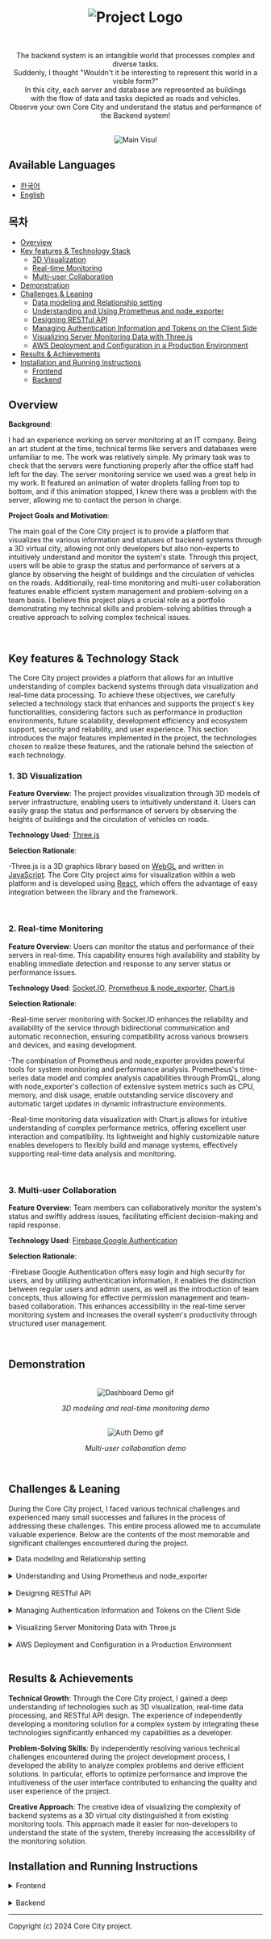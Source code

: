 <h1 align="center">
  <img src="assets/readme-image-1.png" alt="Project Logo">
</h1>

<br>

<p align="center">
  The backend system is an intangible world that processes complex and diverse tasks.
  <br>
  Suddenly, I thought "Wouldn't it be interesting to represent this world in a visible form?"
  <br>
  In this city, each server and database are represented as buildings
  <br>
  with the flow of data and tasks depicted as roads and vehicles.
  <br>
  Observe your own Core City and understand the status and performance of the Backend system!
</p>

<br>

<div align="center">
  <img src="assets/main-visual.jpg" alt="Main Visul">
</div>

## Available Languages

- [한국어](README.ko.md)
- [English](README.md)

## 목차

- [Overview](#overview)
- [Key features & Technology Stack](#key-features--technology-stack)
  - [3D Visualization](#1-3d-visualization)
  - [Real-time Monitoring](#2-real-time-monitoring)
  - [Multi-user Collaboration](#3-multi-user-collaboration)
- [Demonstration](#demonstration)
- [Challenges & Leaning](#challenges--leaning)
  - [Data modeling and Relationship setting](#data-modeling-and-relationship-setting)
  - [Understanding and Using Prometheus and node_exporter](#understanding-and-using-prometheus-and-node-exporter)
  - [Designing RESTful API](#designing-restful-api)
  - [Managing Authentication Information and Tokens on the Client Side](#managing-authentication-info-and-tokens-on-client-side)
  - [Visualizing Server Monitoring Data with Three.js](#threejs-server-monitoring-visualization)
  - [AWS Deployment and Configuration in a Production Environment](#aws-deployment-and-configuration-in-production)
- [Results & Achievements](#results--achievements)
- [Installation and Running Instructions](#installation-and-running-instructions)
  - [Frontend](#installation-frontend)
  - [Backend](#installation-backend)

## Overview

**Background**:

I had an experience working on server monitoring at an IT company. Being an art student at the time, technical terms like servers and databases were unfamiliar to me. The work was relatively simple. My primary task was to check that the servers were functioning properly after the office staff had left for the day. The server monitoring service we used was a great help in my work. It featured an animation of water droplets falling from top to bottom, and if this animation stopped, I knew there was a problem with the server, allowing me to contact the person in charge.

**Project Goals and Motivation**:

The main goal of the Core City project is to provide a platform that visualizes the various information and statuses of backend systems through a 3D virtual city, allowing not only developers but also non-experts to intuitively understand and monitor the system's state. Through this project, users will be able to grasp the status and performance of servers at a glance by observing the height of buildings and the circulation of vehicles on the roads. Additionally, real-time monitoring and multi-user collaboration features enable efficient system management and problem-solving on a team basis. I believe this project plays a crucial role as a portfolio demonstrating my technical skills and problem-solving abilities through a creative approach to solving complex technical issues.

<br>

## Key features & Technology Stack

The Core City project provides a platform that allows for an intuitive understanding of complex backend systems through data visualization and real-time data processing. To achieve these objectives, we carefully selected a technology stack that enhances and supports the project's key functionalities, considering factors such as performance in production environments, future scalability, development efficiency and ecosystem support, security and reliability, and user experience. This section introduces the major features implemented in the project, the technologies chosen to realize these features, and the rationale behind the selection of each technology.

### 1. 3D Visualization

**Feature Overview**: The project provides visualization through 3D models of server infrastructure, enabling users to intuitively understand it. Users can easily grasp the status and performance of servers by observing the heights of buildings and the circulation of vehicles on roads.

**Technology Used**: [Three.js](https://threejs.org/)

**Selection Rationale**:

-Three.js is a 3D graphics library based on [WebGL](https://developer.mozilla.org/ko/docs/Web/API/WebGL_API) and written in [JavaScript](https://developer.mozilla.org/ko/docs/Web/JavaScript). The Core City project aims for visualization within a web platform and is developed using [React](https:/react.dev/), which offers the advantage of easy integration between the library and the framework.

<br>

### 2. Real-time Monitoring

**Feature Overview**: Users can monitor the status and performance of their servers in real-time. This capability ensures high availability and stability by enabling immediate detection and response to any server status or performance issues.

**Technology Used**: [Socket.IO](https://socket.io/), [Prometheus & node_exporter](https://prometheus.io/), [Chart.js](https://www.chartjs.org/)

**Selection Rationale**:

-Real-time server monitoring with Socket.IO enhances the reliability and availability of the service through bidirectional communication and automatic reconnection, ensuring compatibility across various browsers and devices, and easing development.

-The combination of Prometheus and node_exporter provides powerful tools for system monitoring and performance analysis. Prometheus's time-series data model and complex analysis capabilities through PromQL, along with node_exporter's collection of extensive system metrics such as CPU, memory, and disk usage, enable outstanding service discovery and automatic target updates in dynamic infrastructure environments.

-Real-time monitoring data visualization with Chart.js allows for intuitive understanding of complex performance metrics, offering excellent user interaction and compatibility. Its lightweight and highly customizable nature enables developers to flexibly build and manage systems, effectively supporting real-time data analysis and monitoring.

<br>

### 3. Multi-user Collaboration

**Feature Overview**: Team members can collaboratively monitor the system's status and swiftly address issues, facilitating efficient decision-making and rapid response.

**Technology Used**: [Firebase Google Authentication](https://firebase.google.com/)

**Selection Rationale**:

-Firebase Google Authentication offers easy login and high security for users, and by utilizing authentication information, it enables the distinction between regular users and admin users, as well as the introduction of team concepts, thus allowing for effective permission management and team-based collaboration. This enhances accessibility in the real-time server monitoring system and increases the overall system's productivity through structured user management.

<br>

## Demonstration

<br>

<div align="center">
  <img src="assets/dashboard-demo.gif" alt="Dashboard Demo gif">
  <p><em>3D modeling and real-time monitoring demo</em></p>
</div>

<br>

<div align="center">
  <img src="assets/auth-demo.gif" alt="Auth Demo gif">
  <p><em>Multi-user collaboration demo</em></p>
</div>

<br>

## Challenges & Leaning

During the Core City project, I faced various technical challenges and experienced many small successes and failures in the process of addressing these challenges. This entire process allowed me to accumulate valuable experience. Below are the contents of the most memorable and significant challenges encountered during the project.

<details>
  <summary id="data-modeling-and-relationship-setting">Data modeling and Relationship setting</summary>

In the backend development process of the Core City project, managing user information (User) and server address (ServerAddress) documents effectively, and clearly defining the relationship (UserServerRelation) between them, provided me with an excellent opportunity to learn a new approach to modeling, having only created simple data models before. Particularly, designing the relationship schema for managing and setting relationships between documents was a key element in ensuring data integrity and accessibility.

<br>

<div align="center">
  <img src="assets/diagram.png">
  <p><em>Schema Modeling</em></p>
</div>

<br>

**Learning Points and Solutions**:

**Normalized Data Model Design**: To efficiently represent the relationship between users and server addresses, each entity was defined in a separate schema. This minimized data duplication and enhanced the efficiency of updates and management.

**Relational Schema Definition**: The UserServerRelation schema implemented a many-to-many (N:N) relationship between users and server addresses. This schema references user IDs and server address IDs and includes additional relationship information, such as user approval status and whether they are administrators.

**Ensuring Data Integrity and Accessibility**: By using MongoDB's reference (ref) to manage relational data, data integrity was maintained, and efficiency was guaranteed when querying related data. Additionally, the populate() method was set up to easily retrieve the results of relational queries.

**Security and Permission Management**: In UserServerRelation, managing whether users are authorized to access servers and their administrative rights strengthened the application's security. This allowed for more detailed control over the servers users could access and the actions they could perform.

Through my experience in data modeling and relationship establishment, I have developed the ability to effectively construct schema models that go beyond simple schema modeling and involve closely related schemas. Furthermore, I have come to understand the importance of data integrity, realizing that accurately setting it up in the early stages is a key factor in avoiding extensive logic modifications throughout the entire project. This experience has greatly aided in the efficient progression and maintenance of the project.

</details>

<br>

<details>
  <summary id="understanding-and-using-prometheus-and-node-exporter">Understanding and Using Prometheus and node_exporter</summary>

During the development of the Core City project's real-time monitoring system, I decided to implement Prometheus and node_exporter to collect and analyze performance metrics from the backend servers. These technologies provide powerful monitoring capabilities, but there were several challenges in initial setup, understanding the method of metrics collection, and data querying.

**Learning Points and Solutions**:

**Understanding Initial Setup and Configuration**: The initial installation and configuration process for Prometheus and node_exporter was somewhat complex. By referring to official documentation and community guides, I familiarized ourselves with the necessary software installation and execution methods. Particularly, I learned how to define which data to collect and how frequently through the configuration of the Prometheus server's configuration file `prometheus.yml`.

```yml
global:
  scrape_interval: 10s # Set the scrape interval to every 15 seconds. Default is every 1 minute.
  evaluation_interval: 10s # Evaluate rules every 15 seconds. The default is every 1 minute.
  # scrape_timeout is set to the global default (10s).
```

_The default setting is every 15 seconds, but I adjusted the scrape and evaluation intervals to 10 seconds to align with the project's intentions._

```yml
scrape_configs:
  # The job name is added as a label `job=<job_name>` to any timeseries scraped from this config.
  - job_name: "prometheus"

    # metrics_path defaults to '/metrics'
    # scheme defaults to 'http'.

    static_configs:
      - targets: ["localhost:9100"]
        labels:
          group: "server-monitor"
```

_In the prometheus.yml content, I reassigned the scrape target to the 9100 port, where node_exporter is running, and designated a group name._

**Understanding Metric Collection Methods**: It took time to understand how to collect various performance metrics (such as CPU usage, memory usage, disk I/O, etc.) through node_exporter. By learning about Prometheus's metric collection mechanism and the types of metrics provided by node_exporter, I developed a method to effectively monitor the necessary performance indicators.

```javascript
const totalMemoryQuery =
  address === "http://localhost:9090/"
    ? `node_memory_total_bytes`
    : `node_memory_MemTotal_bytes`;
const memoryUsedQuery =
  address === "http://localhost:9090/"
    ? `(node_memory_total_bytes - node_memory_free_bytes) / node_memory_total_bytes * 100`
    : `(node_memory_MemTotal_bytes - node_memory_MemFree_bytes) / node_memory_MemTotal_bytes * 100`;
const swapUsedQuery =
  address === "http://localhost:9090/"
    ? `node_memory_swap_used_bytes`
    : `node_memory_SwapTotal_bytes - node_memory_SwapFree_bytes`;
const memoryFreeQuery =
  address === "http://localhost:9090/"
    ? `node_memory_free_bytes`
    : `node_memory_MemFree_bytes`;
```

_Queries related to memory data collection in the project's backend (considering that queries may differ depending on the development or production environment)._

**PromQL**: The process of learning to use PromQL, Prometheus's query language, to extract and analyze useful information from collected data was particularly challenging. Through various PromQL examples and documentation, I learned basic querying methods and how to write complex queries that meet the project's requirements.

Through these challenging processes, I not only built the capability to establish a performance monitoring system using Prometheus and node_exporter but also gained a deep understanding of system performance analysis. This experience was greatly beneficial in expanding my knowledge and skills in system monitoring and performance optimization, beyond frontend and backend development.

</details>

<br>

<details>
  <summary id="designing-restful-api">Designing RESTful API</summary>

To support real-time data processing and multi-user collaboration features in the Core City project, designing a RESTful API for efficient data exchange with the backend system was essential. The design process of the RESTful API involved solving several complex issues such as representation of data resources, state transfer between client and server, and API version management.

**Learning Points and Solutions**:

**Resource Design and URI Structure**: First, I identified the project's key data resources, such as server status information, user authentication data, and visualization settings. By designing semantically clear and consistent URI structures for each resource, I enhanced the usability and understandability of the API.

**Proper Use of HTTP Methods and Status Codes**: For each API endpoint, I appropriately used HTTP methods (GET, POST, PUT, DELETE) to perform CRUD operations on resources. Additionally, I utilized HTTP status codes (e.g., 200 OK, 404 Not Found, 500 Internal Server Error) to clearly convey the results of API calls to the client.

**Version Managemen**t: I included version numbers in the URI paths to ensure the flexibility of supporting previous versions of the API while also adding new features, allowing for continuous improvement and expansion of the API.

**Security and Authentication**: Security was a critical consideration in the data transmission process through the RESTful API. By managing user authentication and authorization with Firebase and Google Authentication middleware, I implemented secure data transmission and access control.

Through this process, I was able to design and implement a robust and scalable RESTful API that supports the core functions of the Core City project. The RESTful API design process provided me with a deep understanding of REST architecture principles and the ability to devise better API design and security strategies.

</details>

<br>

<details>
  <summary id="managing-authentication-info-and-tokens-on-client-side">Managing Authentication Information and Tokens on the Client Side</summary>

In the Core City project, maintaining and securely managing user authentication information and tokens on the client side was a significant challenge. Specifically, there was a need to globally manage the application's state while ensuring security. My main challenge was to effectively manage the authentication state and ensure secure communication with the server using authentication tokens.

**Learning Points and Solutions**:

**State Management with Redux**: I used Redux to centrally manage user authentication states across various components of the application. This allowed me to access and update the authentication state anywhere within the application.

```javascript
import useAuthState from "@/hooks/useAuthState";

function App() {
  useAuthState();
  .
  .
  .
}
```

**Using Custom Hooks**: I implemented logic for storing, updating, and deleting authentication tokens in a reusable form using React's custom hooks feature. These custom hooks played a central role in handling various scenarios that could arise during the authentication process.

```javascript
const useAuthState = () => {
  const auth = getAuth(app);
  const dispatch = useDispatch();

  useEffect(() => {
    const unsubscribe = auth.onAuthStateChanged(async (user) => {
      if (!user) {
        dispatch(clearUser());

        return;
      }

      const token = await user.getIdToken();
      const result = await getUserInformation(token);

      if (result.error) {
        console.error(result.error);

        return;
      }

      dispatch(
        setUser({
          id: result._id,
          email: result.email,
          name: result.name,
          uid: result.uid,
          token: token,
        }),
      );
    });

    return () => unsubscribe();
  }, [dispatch]);
};
```

**Authentication State Verification at App Initialization**: I implemented logic in App.jsx to verify the validity of user authentication information and tokens at the application's initialization. This ensured that the authentication state was kept up to date whenever users accessed the application.

**Enhancing Security**: To securely manage user authentication information and tokens on the client side, I applied security best practices such as encrypted communication through HTTPS and token-based authentication methods.

This approach was an effective solution for efficiently managing user authentication information and tokens while enhancing security. Managing authentication information on the client side can be complex, but by utilizing Redux and custom hooks, I was able to resolve this complexity and smoothly manage the authentication process.

</details>

<br>

<details>
  <summary id="threejs-server-monitoring-visualization">Visualizing Server Monitoring Data with Three.js</summary>

Creating animation logic that assigns appropriate movement to each server monitoring data in 3D visualization with Three.js was a challenging task. Implementing natural movements for each object based on real-time changing data required meticulous animation adjustments and performance optimization.

**Learning Points and Solutions**:

**Incremental Development Approach**: To manage the complexity of initial settings, I started with small features and progressively developed the project. This allowed me to gradually build the complex system, identifying and solving problems early on.

**Learning the Basics of Animation**: I studied the basic principles of animation and various techniques such as loop animations with Three.js. This was essential knowledge for effectively visualizing the dynamic characteristics of data.

**Designing Animations with Performance in Mind**: When implementing animations, I had to consider the performance and limitations of the browser. Therefore, I applied methods to minimize unnecessary resource usage and represented objects at a suitable ratio compared to their original values. If the data values did not change or the range was not wide, I maintained the previously created objects.

**Developing Data-Based Animation Logic**: To reflect the real-time changes in server monitoring data, I developed animation logic that varied the number of objects, their heights, etc., based on data values. For example, I added interactive elements such as increasing the number of vehicles on the roads according to traffic volume or adjusting the height of buildings based on server load conditions.

Implementing 3D visualization of server monitoring data with Three.js provided an opportunity for technical challenge and growth as a developer. The deep technical understanding and problem-solving abilities I gained through this process will be a significant asset when facing similar challenges in the future.

</details>

<br>

<details>
  <summary id="aws-deployment-and-configuration-in-production">AWS Deployment and Configuration in a Production Environment</summary>

Transitioning the project from a local development environment to a production environment involved several complex steps. Notably, setting up ELB (Elastic Load Balancing) and EC2 (Elastic Compute Cloud) instances for secure communication via HTTPS in the production environment, issuing SSL/TLS certificates, and setting security policies presented challenges different from developing logic. Additionally, setting up a virtual user server for demo purposes and writing scripts to run Prometheus within the server was a new experience.

**Learning Points and Solutions**:

**Setting up HTTPS Communication**: To ensure secure communication in the production environment, I set up ELB and configured load balancers for EC2 instances. This process involved not only opening HTTPS ports and setting related security policies via the load balancer but also understanding how the introduction of load balancers naturally supports high availability.

**Configuring Virtual User Servers**: To run Prometheus in an EC2 instance environment, not locally, I wrote scripts to operate and manage Prometheus within the instance. These scripts were configured to automatically execute the Prometheus service upon server startup, ensuring the continuous operation of the monitoring system.

**Incremental Implementation**: I started by manually deploying the application on a basic EC2 instance. Gradually, I built an automated CI/CD pipeline and integrated more advanced services to optimize the deployment process.

**Focusing on Security Settings**: I carefully configured the necessary security settings to safely deploy the application on AWS. This involved setting IAM roles and policies to apply the principle of least privilege and isolating the network through VPC.

Through this process, I gained a deep understanding of how to successfully deploy and manage web applications using AWS cloud infrastructure. Additionally, I gained practical experience in automating and optimizing deployment using cloud services and in managing security.

</details>

<br>

## Results & Achievements

**Technical Growth**: Through the Core City project, I gained a deep understanding of technologies such as 3D visualization, real-time data processing, and RESTful API design. The experience of independently developing a monitoring solution for a complex system by integrating these technologies significantly enhanced my capabilities as a developer.

**Problem-Solving Skills**: By independently resolving various technical challenges encountered during the project development process, I developed the ability to analyze complex problems and derive efficient solutions. In particular, efforts to optimize performance and improve the intuitiveness of the user interface contributed to enhancing the quality and user experience of the project.

**Creative Approach**: The creative idea of visualizing the complexity of backend systems as a 3D virtual city distinguished it from existing monitoring tools. This approach made it easier for non-developers to understand the state of the system, thereby increasing the accessibility of the monitoring solution.

## Installation and Running Instructions

<details>
  <summary id="installation-frontend">Frontend</summary>

**Environmental Requirements**

- Node.js v18.18.1 or higher
- npm v9.8.1 (installed along with Node.js)

**Installation Procedure**

**Project Clone**

```bash
git clone https://github.com/project-CoreCity/Frontend.git
```

**Installation of Dependencies**

```
npm install
```

Create a .env file in the project root directory.

```bash
VITE_BACKEND_URL=http://localhost:3000 # The default port for the project's backend is 3000.

# The area below is where you enter the information you received from Firebase.

VITE_FIREBASE_API_KEY=
VITE_FIREBASE_AUTH_DOMAIN=
VITE_FIREBASE_PROJECT_ID=
VITE_FIREBASE_STORAGE_BUCKET=
VITE_FIREBASE_MESSAGING_SENDER_ID=
VITE_FIREBASE_APP_ID=
VITE_FIREBASE_MEASUREMENT_ID=
```

**Execution Commands**

Development mode

```bash
npm run dev
```

Production mode

```bash
npm run build
```

</details>

<br>

<details>
  <summary id="installation-backend">Backend</summary>

**nvironmental Requirements**

- Node.js v18.18.1 or higher
- npm v9.8.1 (installed along with Node.js)

**Installation Procedure**

**Project Clone**

```bash
git clone https://github.com/project-CoreCity/Backend.git
```

**Installation of Dependencies**

```
npm install
```

Create a .env file in the project root directory.

```bash
CONNECTION_URI= # 여러분의 MongoDB Connection String을 입력해주세요.

FRONTEND_URL=http://localhost:5173 # The default port for the project's frontend is 5173.

# The area below is where you enter the information you received from Firebase.
# The FIREBASE_PRIVATE_KEY_ID value is very long, so pay attention to proper line breaks.
# Considering the AWS deployment for the Core City project, use @ instead of \n, and then use .replace(/@/g, "\n") in the code to handle line breaks.

FRONTEND_URL=
FIREBASE_TYPE=
FIREBASE_PROJECT_ID=
FIREBASE_PRIVATE_KEY_ID=
FIREBASE_PRIVATE_KEY=
FIREBASE_CLIENT_EMAIL=
FIREBASE_CLIENT_ID=
FIREBASE_AUTH_URI=
FIREBASE_TOKEN_URI=
FIREBASE_AUTH_PROVIDER_CERT_URL=
FIREBASE_CLIENT_CERT_URL=
FIREBASE_UNIVERSE_DOMAIN=
```

**Execution Commands**

Development mode

```bash
npm run dev
```

</details>

---

Copyright (c) 2024 Core City project.

